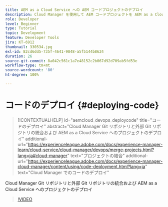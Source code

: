 ```yaml
---
title: AEM as a Cloud Service への AEM コードプロジェクトのデプロイ
description: Cloud Manager を使用して AEM コードプロジェクトを AEM as a Cloud Service にデプロイする方法を調べます。
role: Developer
level: Beginner
type: Tutorial
topic: Development
feature: Developer Tools
jira: KT-6912
thumbnail: 330534.jpg
exl-id: 82cd6dd5-735f-4641-9848-a5f5144b8624
duration: 26
source-git-commit: 8a042c561c1a7e48152c2b067d92d709ab5fd53e
workflow-type: tm+mt
source-wordcount: '80'
ht-degree: 100%

---
```


# コードのデプロイ {#deploying-code}

>[!CONTEXTUALHELP]
>id="aemcloud_devops_deploycode"
>title="コードのデプロイ"
>abstract="Cloud Manager Git リポジトリと外部 Git リポジトリの統合および AEM as a Cloud Service へのプロジェクトのデプロイ"
>additional-url="https://experienceleague.adobe.com/docs/experience-manager-learn/cloud-service/cloud-manager/devops/merge-projects.html?lang=ja#cloud-manager" text="プロジェクトの結合"
>additional-url="https://experienceleague.adobe.com/docs/experience-manager-cloud-manager/content/using/code-deployment.html?lang=ja" text="Cloud Manager でのコードのデプロイ"

Cloud Manager Git リポジトリと外部 Git リポジトリの統合および AEM as a Cloud Service へのプロジェクトのデプロイ

>[!VIDEO](https://video.tv.adobe.com/v/330534?quality=12&learn=on)
